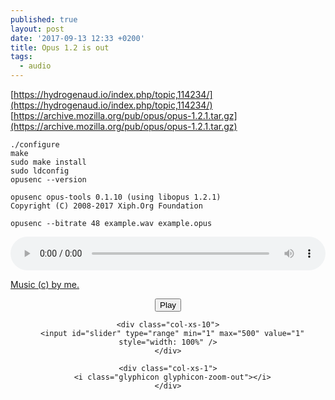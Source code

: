 ```yaml
---
published: true
layout: post
date: '2017-09-13 12:33 +0200'
title: Opus 1.2 is out
tags:
  - audio
---
```

[https://hydrogenaud.io/index.php/topic,114234/](https://hydrogenaud.io/index.php/topic,114234/)  
[https://archive.mozilla.org/pub/opus/opus-1.2.1.tar.gz](https://archive.mozilla.org/pub/opus/opus-1.2.1.tar.gz)

    ./configure
    make
    sudo make install 
    sudo ldconfig
    opusenc --version
    
    opusenc opus-tools 0.1.10 (using libopus 1.2.1)
	Copyright (C) 2008-2017 Xiph.Org Foundation

    opusenc --bitrate 48 example.wav example.opus

 <audio controls style="width: 100%;">
  <source src="/audio/spreso_part48.opus">
  Your browser does not support the audio element.
 </audio> 

[Music (c) by me.](https://www.audiotool.com/track/espresso)

<!-- main wavesurfer.js lib -->
<script src="https://cdnjs.cloudflare.com/ajax/libs/wavesurfer.js/1.2.3/wavesurfer.min.js"></script>

<div id="waveform"></div>

<div style="text-align: center">
  <button class="btn btn-primary" onclick="wavesurfer.playPause()">
    <i class="glyphicon glyphicon-play"></i>
    Play
  </button>

  <p class="row">
    <div class="col-xs-1">
      <i class="glyphicon glyphicon-zoom-in"></i>
    </div>

    <div class="col-xs-10">
      <input id="slider" type="range" min="1" max="500" value="1" style="width: 100%" />
    </div>

    <div class="col-xs-1">
      <i class="glyphicon glyphicon-zoom-out"></i>
    </div>
  </p>
</div>

<script>
var wavesurfer = WaveSurfer.create({
  container: '#waveform',
  waveColor: 'black',
  progressColor: 'purple'
});

wavesurfer.load('https://brontosaurusrex.github.io/audio/spreso_part48.opus');

var slider = document.querySelector('#slider');

slider.oninput = function () {
  var zoomLevel = Number(slider.value);
  wavesurfer.zoom(zoomLevel);
};
</script>

